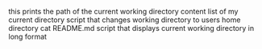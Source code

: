 this prints the path of the current working directory
content list of my current directory
script that changes working directory to users home directory cat README.md
script that displays current working directory in long format
